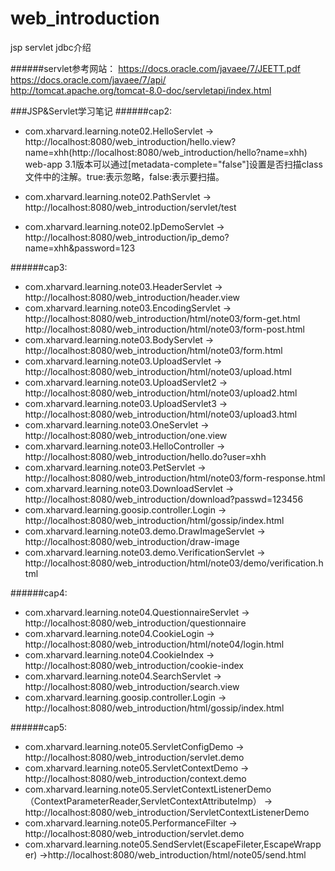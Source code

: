 # web_introduction
jsp servlet jdbc介绍

######servlet参考网站：
https://docs.oracle.com/javaee/7/JEETT.pdf <br>
https://docs.oracle.com/javaee/7/api/<br>
http://tomcat.apache.org/tomcat-8.0-doc/servletapi/index.html<br>

###JSP&Servlet学习笔记
######cap2:
* com.xharvard.learning.note02.HelloServlet ->  http://localhost:8080/web_introduction/hello.view?name=xhh(http://localhost:8080/web_introduction/hello?name=xhh)<br>
 web-app 3.1版本可以通过[metadata-complete="false"]设置是否扫描class文件中的注解。true:表示忽略，false:表示要扫描。

* com.xharvard.learning.note02.PathServlet -> http://localhost:8080/web_introduction/servlet/test
* com.xharvard.learning.note02.IpDemoServlet -> http://localhost:8080/web_introduction/ip_demo?name=xhh&password=123

######cap3:
* com.xharvard.learning.note03.HeaderServlet -> http://localhost:8080/web_introduction/header.view
* com.xharvard.learning.note03.EncodingServlet -> http://localhost:8080/web_introduction/html/note03/form-get.html
  http://localhost:8080/web_introduction/html/note03/form-post.html
* com.xharvard.learning.note03.BodyServlet -> http://localhost:8080/web_introduction/html/note03/form.html
* com.xharvard.learning.note03.UploadServlet -> http://localhost:8080/web_introduction/html/note03/upload.html
* com.xharvard.learning.note03.UploadServlet2 -> http://localhost:8080/web_introduction/html/note03/upload2.html
* com.xharvard.learning.note03.UploadServlet3 -> http://localhost:8080/web_introduction/html/note03/upload3.html
* com.xharvard.learning.note03.OneServlet -> http://localhost:8080/web_introduction/one.view
* com.xharvard.learning.note03.HelloController -> http://localhost:8080/web_introduction/hello.do?user=xhh
* com.xharvard.learning.note03.PetServlet -> http://localhost:8080/web_introduction/html/note03/form-response.html
* com.xharvard.learning.note03.DownloadServlet -> http://localhost:8080/web_introduction/download?passwd=123456
* com.xharvard.learning.goosip.controller.Login -> http://localhost:8080/web_introduction/html/gossip/index.html
* com.xharvard.learning.note03.demo.DrawImageServlet -> http://localhost:8080/web_introduction/draw-image
* com.xharvard.learning.note03.demo.VerificationServlet -> http://localhost:8080/web_introduction/html/note03/demo/verification.html

######cap4:
* com.xharvard.learning.note04.QuestionnaireServlet -> http://localhost:8080/web_introduction/questionnaire
* com.xharvard.learning.note04.CookieLogin -> http://localhost:8080/web_introduction/html/note04/login.html
* com.xharvard.learning.note04.CookieIndex -> http://localhost:8080/web_introduction/cookie-index
* com.xharvard.learning.note04.SearchServlet -> http://localhost:8080/web_introduction/search.view
* com.xharvard.learning.goosip.controller.Login -> http://localhost:8080/web_introduction/html/gossip/index.html

######cap5:
* com.xharvard.learning.note05.ServletConfigDemo -> http://localhost:8080/web_introduction/servlet.demo
* com.xharvard.learning.note05.ServletContextDemo -> http://localhost:8080/web_introduction/context.demo
* com.xharvard.learning.note05.ServletContextListenerDemo（ContextParameterReader,ServletContextAttributeImp） -> http://localhost:8080/web_introduction/ServletContextListenerDemo
* com.xharvard.learning.note05.PerformanceFilter -> http://localhost:8080/web_introduction/servlet.demo
* com.xharvard.learning.note05.SendServlet(EscapeFileter,EscapeWrapper) ->http://localhost:8080/web_introduction/html/note05/send.html

